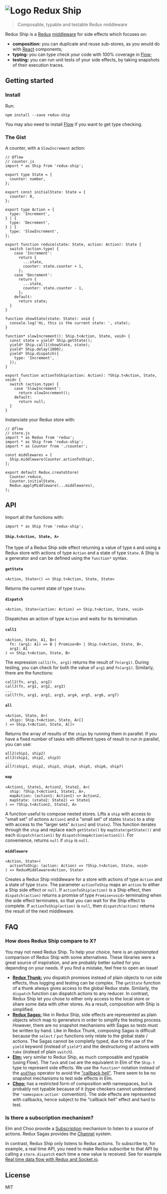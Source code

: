 # ![Logo](https://raw.githubusercontent.com/clarus/icons/master/rocket-48.png) Redux Ship
> Composable, typable and testable Redux middleware

Redux Ship is a [Redux](https://github.com/reactjs/redux) [middleware](http://redux.js.org/docs/advanced/Middleware.html) for side effects which focuses on:

* **composition:** you can duplicate and reuse sub-stores, as you would do with [React](https://facebook.github.io/react/) components;
* **typing:** you can type check your code with 100% coverage in [Flow](https://flowtype.org/);
* **testing:** you can run unit tests of your side effects, by taking snapshots of their execution traces.

## Getting started
### Install
Run:
```
npm install --save redux-ship
```

You may also need to install [Flow](https://flowtype.org/) if you want to get type checking.

### The Gist
A counter, with a `SlowIncrement` action:
```
// @flow
// counter.js
import * as Ship from 'redux-ship';

export type State = {
  counter: number,
};

export const initialState: State = {
  counter: 0,
};

export type Action = {
  type: 'Increment',
} | {
  type: 'Decrement',
} | {
  type: 'SlowIncrement',
};

export function reduce(state: State, action: Action): State {
  switch (action.type) {
    case 'Increment':
      return {
        ...state,
        counter: state.counter + 1,
      };
    case 'Decrement':
      return {
        ...state,
        counter: state.counter - 1,
      };
    default:
      return state;
  }
}

function showState(state: State): void {
  console.log('Hi, this is the current state: ', state);
}

function* slowIncrement(): Ship.t<Action, State, void> {
  const state = yield* Ship.getState();
  yield* Ship.call1(showState, state);
  yield* Ship.delay(1000);
  yield* Ship.dispatch({
    type: 'Increment',
  });
}

export function actionToShip(action: Action): ?Ship.t<Action, State, void> {
  switch (action.type) {
    case 'SlowIncrement':
      return slowIncrement();
    default:
      return null;
  }
}
```

Instanciate your Redux store with:
```
// @flow
// store.js
import * as Redux from 'redux';
import * as Ship from 'redux-ship';
import * as Counter from './counter';

const middlewares = [
  Ship.middleware(Counter.actionToShip),
];

export default Redux.createStore(
  Counter.reduce,
  Counter.initialState,
  Redux.applyMiddleware(...middlewares),
);
```

## API
Import all the functions with:
```
import * as Ship from 'redux-ship';
```

#### `Ship.t<Action, State, A>`

The type of a Redux Ship side effect returning a value of type `A` and using a Redux store with actions of type `Action` and a state of type `State`. A Ship is a generator and can be defined using the `function*` syntax.

#### `getState`
```
<Action, State>() => Ship.t<Action, State, State>
```

Returns the current state of type `State`.

#### `dispatch`
```
<Action, State>(action: Action) => Ship.t<Action, State, void>
```

Dispatches an action of type `Action` and waits for its termination.

#### `call1`
```
<Action, State, A1, B>(
  fn: (arg1: A1) => B | Promise<B> | Ship.t<Action, State, B>,
  arg1: A1
) => Ship.t<Action, State, B>
```

The expression `call1(fn, arg1)` returns the result of `fn(arg1)`. During testing, you can check for both the value of `arg1` and `fn(arg1)`. Similarly, there are the functions:
```
call2(fn, arg1, arg2)
call3(fn, arg1, arg2, arg3)
...
call7(fn, arg1, arg2, arg3, arg4, arg5, arg6, arg7)
```

#### `all`
```
<Action, State, A>(
  ships: Ship.t<Action, State, A>[]
) => Ship.t<Action, State, A[]>
```

Returns the array of results of the `ships` by running them in parallel. If you have a fixed number of tasks with different types of result to run in parallel, you can use:
```
all2(ship1, ship2)
all3(ship1, ship2, ship3)
...
all7(ship1, ship2, ship3, ship4, ship5, ship6, ship7)
```

#### `map`
```
<Action1, State1, Action2, State2, A>(
  ship: ?Ship.t<Action1, State1, A>,
  mapAction: (action1: Action1) => Action2,
  mapState: (state2: State2) => State1
) => ?Ship.t<Action2, State2, A>
```

A function useful to compose nested stores. Lifts a `ship` with access to "small set" of actions `Action1` and a "small set" of states `State1` to a ship with access to the "larger sets" `Action2` and `State2`. This function iterates through the `ship` and replace each `getState()` by `mapState(getState())` and each `dispatch(action1)` by `dispatch(mapAction(action1))`. For convenience, returns `null` if `ship` is `null`.

#### `middleware`
```
<Action, State>(
  actionToShip: (action: Action) => ?Ship.t<Action, State, void>
) => ReduxMiddleware<Action, State>
```

Creates a Redux Ship middleware for a store with actions of type `Action` and a state of type `State`. The parameter `actionToShip` maps an `action` to either a Ship side effect or `null`. If `actionToShip(action)` is a Ship effect, then `dispatch(action)` returns a promise of type `Promise<void>` terminating when the side effect terminates, so that you can wait for the Ship effect to complete. If `actionToShip(action)` is `null`, then `dispatch(action)` returns the result of the next middleware.

## FAQ
### How does Redux Ship compare to X?
You may not need Redux Ship. To help your choice, here is an *opinionated* comparison of Redux Ship with some alternatives. These libraries were a great source of inspiration, and are probably better suited for you depending on your needs. If you find a mistake, feel free to open an issue!
* **[Redux Thunk:](https://github.com/gaearon/redux-thunk)**
you dispatch promises instead of plain objects to run side effects, thus logging and testing can be complex. The `getState` function of a thunk always gives access to the global Redux state. Similarly, the `dispatch` function can dispatch actions to any reducer. In contrast, Redux Ship let you chose to either only access to the local store or share some data with other stores. As a result, composition with Ship is simplified.
* **[Redux Sagas:](https://github.com/yelouafi/redux-saga)**
like in Redux Ship, side effects are represented as plain objects which map to generators in order to simplify the testing process. However, there are no snapshot mechanisms with Sagas so tests must be written by hand. Like in Redux Thunk, composing Sagas is difficult because the `select` / `put` functions only relate to the global state / actions. The Sagas cannot be completly typed, due to the use of the `yield` keyword (instead of `yield*`) and the destructuring of actions with `take` (instead of plain `switch`).
* **[Elm:](http://elm-lang.org/)**
very similar to Redux Ship, as much composable and typable (using Flow). The `Task` and `Cmd` are the equivalent in Elm of the `Ship.t` type to represent side effects. We use the `function*` notation instead of the [`andThen`](http://package.elm-lang.org/packages/elm-lang/core/4.0.5/Task#andThen) operator to avoid the ["callback hell"](https://medium.com/@wavded/managing-node-js-callback-hell-1fe03ba8baf#.wt1ga0ocv). There seem to be no snapshot mechanisms to test side effects in Elm.
* **[Choo:](https://github.com/yoshuawuyts/choo)**
has a restricted form of composition with namespaces, but is probably not typable because of it (type checkers cannot understand the `'namespace:action'` convention). The side effects are represented with callbacks, hence subject to the "callback hell" effect and hard to test.

### Is there a subscription mechanism?
Elm and Choo provide a [Subscription](http://www.elm-tutorial.org/en/03-subs-cmds/01-subs.html) mechanism to listen to a source of actions. Redux Sagas provides the [Channel](https://yelouafi.github.io/redux-saga/docs/advanced/Channels.html) system.

In contrast, Redux Ship only listens to Redux actions. To subscribe to, for example, a real time API, you need to make Redux subscribe to that API by calling a `store.dispatch` each time a new value is received. See for example [Real time data flow with Redux and Socket.io](http://spraso.com/real-time-data-flow-with-redux-and-socket-io/).

## License
MIT
